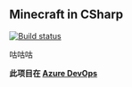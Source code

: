 ## Minecraft in CSharp

[![Build status](https://dev.azure.com/yts233/Minecraft/_apis/build/status/Minecraft-CI)](https://dev.azure.com/yts233/Minecraft/_build/latest?definitionId=15)

咕咕咕

**此项目在 [Azure DevOps](https://dev.azure.com/yts233/_git/Minecraft)**
